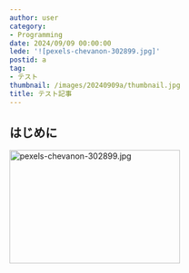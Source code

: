 ```yaml
---
author: user
category:
- Programming
date: 2024/09/09 00:00:00
lede: '![pexels-chevanon-302899.jpg]'
postid: a
tag:
- テスト
thumbnail: /images/20240909a/thumbnail.jpg
title: テスト記事
---
```


## はじめに

<img src="/images/20240909a/pexels-chevanon-302899.jpg" alt="pexels-chevanon-302899.jpg" width="300" height="200" loading="lazy">